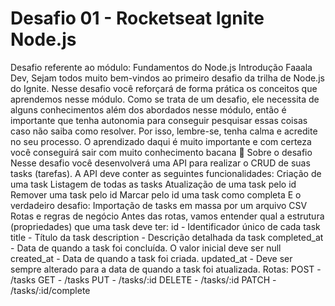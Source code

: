 # Desafio 01 - Rocketseat Ignite Node.js

Desafio referente ao módulo: Fundamentos do Node.js
Introdução
Faaala Dev,
Sejam todos muito bem-vindos ao primeiro desafio da trilha de Node.js do Ignite.
Nesse desafio você reforçará de forma prática os conceitos que aprendemos nesse módulo.
Como se trata de um desafio, ele necessita de alguns conhecimentos além dos abordados nesse módulo, então é importante que tenha autonomia para conseguir pesquisar essas coisas caso não saiba como resolver. Por isso, lembre-se, tenha calma e acredite no seu processo.
O aprendizado daqui é muito importante e com certeza você conseguirá sair com muito conhecimento bacana 💜​
Sobre o desafio
Nesse desafio você desenvolverá uma API para realizar o CRUD de suas tasks (tarefas).
A API deve conter as seguintes funcionalidades:
Criação de uma task
Listagem de todas as tasks
Atualização de uma task pelo id
Remover uma task pelo id
Marcar pelo id uma task como completa 
E o verdadeiro desafio: Importação de tasks em massa por um arquivo CSV
Rotas e regras de negócio
Antes das rotas, vamos entender qual a estrutura (propriedades) que uma task deve ter:
id - Identificador único de cada task
title - Título da task
description - Descrição detalhada da task
completed_at - Data de quando a task foi concluída. O valor inicial deve ser null
created_at - Data de quando a task foi criada.
updated_at - Deve ser sempre alterado para a data de quando a task foi atualizada.
Rotas:
POST - /tasks
GET - /tasks
PUT - /tasks/:id
DELETE - /tasks/:id
PATCH - /tasks/:id/complete